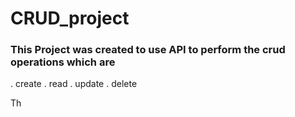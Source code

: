 # __CRUD_project__

### This Project was created to use API to perform the crud operations which are 
 . create 
 . read 
 . update
 . delete  

Th

